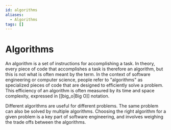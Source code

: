 ```yaml
---
id: algorithms
aliases:
  - Algorithms
tags: []
---
```


# Algorithms

An algorithm is a set of instructions for accomplishing a task. In theory, every
piece of code that accomplishes a task is therefore an algorithm, but this is
not what is often meant by the term. In the context of software engineering or
computer science, people refer to "algorithms" as specialized pieces of code
that are designed to efficiently solve a problem. This efficiency of an
algorithm is often measured by its time and space complexity, expressed in
[[big_o|Big O]] notation.

Different algorithms are useful for different problems. The same problem can
also be solved by multiple algorithms. Choosing the right algorithm for a given
problem is a key part of software engineering, and involves weighing the trade
offs between the algorithms.
